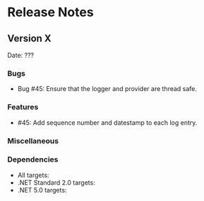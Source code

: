 # Release Notes

## Version X

Date: ???

### Bugs

- Bug #45: Ensure that the logger and provider are thread safe.

### Features

- #45: Add sequence number and datestamp to each log entry.

### Miscellaneous

### Dependencies

- All targets:
- .NET Standard 2.0 targets:
- .NET 5.0 targets:



